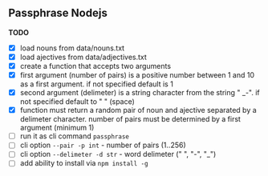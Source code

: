 ## Passphrase Nodejs

**TODO**
  
- [x] load nouns from data/nouns.txt
- [x] load ajectives from data/adjectives.txt
- [x] create a function that accepts two arguments
- [x] first argument (number of pairs) is a positive number between 1 and 10 as a first argument. if not specified default is 1
- [x] second argument (delimeter) is a string character from the string " _-". if not specified default to " " (space)
- [x] function must return a random pair of noun and ajective separated by a delimeter character. number of pairs must be determined by a first argument (minimum 1)
- [ ] run it as cli command `passphrase`
- [ ] cli option `--pair -p int` - number of pairs (1..256)
- [ ] cli option `--delimeter -d str` - word delimeter (" ", "-", "_")
- [ ] add ability to install via `npm install -g`